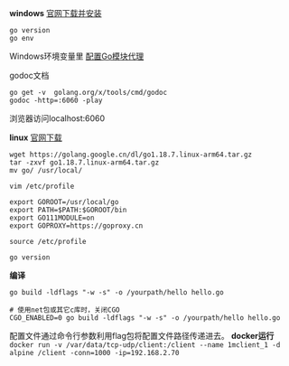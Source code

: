 **windows**
[官网下载并安装](https://golang.org/dl/)
```
go version
go env
```
Windows环境变量里 [配置Go模块代理](https://goproxy.cn/)

godoc文档
```
go get -v  golang.org/x/tools/cmd/godoc
godoc -http=:6060 -play
```
浏览器访问localhost:6060

**linux**
[官网下载](https://golang.google.cn/dl/)
```
wget https://golang.google.cn/dl/go1.18.7.linux-arm64.tar.gz
tar -zxvf go1.18.7.linux-arm64.tar.gz
mv go/ /usr/local/

vim /etc/profile

export GOROOT=/usr/local/go
export PATH=$PATH:$GOROOT/bin
export GO111MODULE=on
export GOPROXY=https://goproxy.cn

source /etc/profile

go version
```
**编译**
```
go build -ldflags "-w -s" -o /yourpath/hello hello.go

# 使用net包或其它c库时，关闭CGO
CGO_ENABLED=0 go build -ldflags "-w -s" -o /yourpath/hello hello.go
```
配置文件通过命令行参数利用flag包将配置文件路径传递进去。
**docker运行**
`docker run -v /var/data/tcp-udp/client:/client --name 1mclient_1 -d alpine /client -conn=1000 -ip=192.168.2.70`
